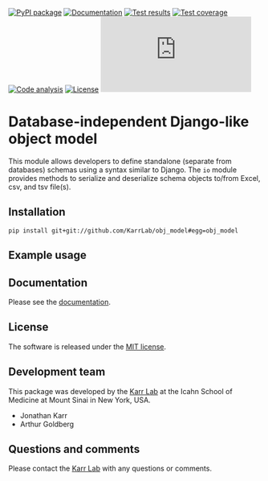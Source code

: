 [![PyPI package](https://img.shields.io/pypi/v/obj_model.svg)](https://pypi.python.org/pypi/obj_model)
[![Documentation](https://readthedocs.org/projects/obj_model/badge/?version=latest)](http://obj_model.readthedocs.org)
[![Test results](https://circleci.com/gh/KarrLab/obj_model.svg?style=shield)](https://circleci.com/gh/KarrLab/obj_model)
[![Test coverage](https://coveralls.io/repos/github/KarrLab/obj_model/badge.svg)](https://coveralls.io/github/KarrLab/obj_model)
[![Code analysis](https://codeclimate.com/github/KarrLab/obj_model/badges/gpa.svg)](https://codeclimate.com/github/KarrLab/obj_model)
[![License](https://img.shields.io/github/license/KarrLab/obj_model.svg)](LICENSE)
![Analytics](https://ga-beacon.appspot.com/UA-86759801-1/obj_model/README.md?pixel)

# Database-independent Django-like object model

This module allows developers to define standalone (separate from databases) schemas using a syntax similar to Django.
The `io` module provides methods to serialize and deserialize schema objects to/from Excel, csv, and tsv file(s).

## Installation
```
pip install git+git://github.com/KarrLab/obj_model#egg=obj_model
```

## Example usage

## Documentation
Please see the [documentation](http://obj_model.readthedocs.io).

## License
The software is released under the [MIT license](LICENSE).

## Development team
This package was developed by the [Karr Lab](http://www.karrlab.org) at the Icahn School of Medicine at Mount Sinai in New York, USA.
* Jonathan Karr
* Arthur Goldberg

## Questions and comments
Please contact the [Karr Lab](http://www.karrlab.org) with any questions or comments.
